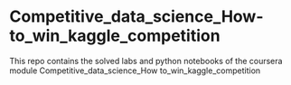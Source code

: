 # Competitive_data_science_How-to_win_kaggle_competition
This repo contains the solved labs and python notebooks of the coursera module Competitive_data_science_How to_win_kaggle_competition
